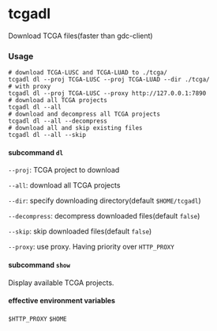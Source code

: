 # tcgadl

Download TCGA files(faster than gdc-client)

### Usage


```shell
# download TCGA-LUSC and TCGA-LUAD to ./tcga/ 
tcgadl dl --proj TCGA-LUSC --proj TCGA-LUAD --dir ./tcga/
# with proxy
tcgadl dl --proj TCGA-LUSC --proxy http://127.0.0.1:7890
# download all TCGA projects
tcgadl dl --all
# download and decompress all TCGA projects
tcgadl dl --all --decompress
# download all and skip existing files
tcgadl dl --all --skip
```

#### subcommand `dl`
`--proj`: TCGA project to download

`--all`: download all TCGA projects

`--dir`: specify downloading directory(default `$HOME/tcgadl`)

`--decompress`: decompress downloaded files(default `false`)

`--skip`: skip downloaded files(default `false`)

`--proxy`: use proxy. Having priority over `HTTP_PROXY`

#### subcommand `show`
Display available TCGA projects.


#### effective environment variables
`$HTTP_PROXY` `$HOME`

